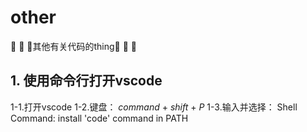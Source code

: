 # other
🌺 🌺 🌺其他有关代码的thing🌺 🌺 🌺

## 1. 使用命令行打开vscode
1-1.打开vscode
1-2.键盘： *command* + *shift* + *P*
1-3.输入并选择： Shell Command: install 'code' command in PATH
